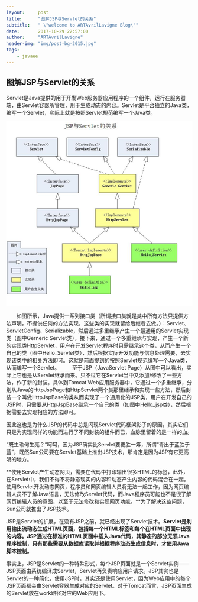 ```yaml
---
layout:     post
title:      "图解JSP与Servlet的关系"
subtitle:   " \"welcome to ARTAvrilLavigne Blog\""
date:       2017-10-29 22:57:00
author:     "ARTAvrilLavigne"
header-img: "img/post-bg-2015.jpg"
tags:
    - javaee
---
```

## 图解JSP与Servlet的关系  

  Servlet是Java提供的用于开发Web服务器应用程序的一个组件，运行在服务器端，由Servlet容器所管理，用于生成动态的内容。Servlet是平台独立的Java类，编写一个Servlet，实际上就是按照Servlet规范编写一个Java类。  

![](https://github.com/ARTAvrilLavigne/ARTAvrilLavigne.github.io/blob/master/img/jsp_servlet.png?raw=true)

　　如图所示，Java提供一系列接口类（所谓接口类就是类中所有方法只提供方法声明，不提供任何的方法实现，这些类的实现就留给后继者去做。）：Servlet、ServletConfig、Serializable，然后通过多重继承产生一个最通用的Servlet实现类（图中Gerneric Servlet类），接下来，通过一个多重继承与实现，产生一个新的实现类HttpServlet，用户在开发Servlet程序时只需继承这个类，从而产生一个自己的类（图中Hello_Servlet类），然后根据实际开发功能与信息处理需要，去实现该类中的相关方法即可。这就是前面提到的按照Servlet规范编写一个Java类，从而编写一个Servlet。  　
  
   至于JSP（JavaServlet Page）从图中可以看出，实际上它也是从Servlet继承而来。只不过它在Servlet当中又添加/修改了一些方法，作了新的封装。具体到Tomcat Web应用服务器中，它通过一个多重继承，分别从Java的HttpJspPage和HttpServlet两个类那里继承和实现一些方法，然后封装一个叫做HttpJspBase的类从而实现了一个通用化的JSP类，用户在开发自己的JSP时，只需要从HttpJspBase继承一个自己的类（如图中Hello_jsp类），然后根据需要去实现相应的方法即可。  
  
   因此这也是为什么JSP的代码中总是闪现Servlet代码框架影子的原因，其实它们只是为实现同样的功能而进行了不同封装的组件而已，血脉里留着的是一样的血。  
  
   “既生瑜何生亮？”呵呵，因为JSP确实比Servlet要更胜一筹，所谓“青出于蓝胜于蓝”，既然Sun公司要在Servlet基础上推出JSP技术，那肯定是因为JSP有它更高明的地方。  
  
   **使用Servlet产生动态网页，需要在代码中打印输出很多HTML的标签，此外，在Servlet中，我们不得不将静态现实的内容和动态产生内容的代码混合在一起。使用Servlet开发动态网页，程序员和网页编辑人员将无法一起工作，因为网页编辑人员不了解Java语言，无法修改Servlet代码，而Java程序员可能也不是很了解网页编辑人员的意图，以至于无法修改和实现网页功能。**为了解决这些问题，Sun公司就推出了JSP技术。  
  
   JSP是Servlet的扩展，在没有JSP之前，就已经出现了Servlet技术。**Servlet是利用输出流动态生成HTML页面，包括每一个HTML标签和每个在HTML页面中出现的内容。JSP通过在标准的HTML页面中插入Java代码，其静态的部分无须Java程序控制，只有那些需要从数据库读取并根据程序动态生成信息时，才使用Java脚本控制。**  
  
   事实上，JSP是Servlet的一种特殊形式，每个JSP页面就是一个Servlet实例——JSP页面由系统编译成Servlet，Servlet再负责响应用户请求。JSP其实也是Servlet的一种简化，使用JSP时，其实还是使用Servlet，因为Web应用中的每个JSP页面都会由Servlet容器生成对应的Servlet。对于Tomcat而言，JSP页面生成的Servlet放在work路径对应的Web应用下。
  
